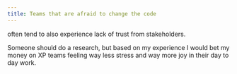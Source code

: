 ```yaml
---
title: Teams that are afraid to change the code
---
```


often tend to also experience lack of trust from stakeholders.

Someone should do a research, but based on my experience I would bet my money on XP teams feeling way less stress and way more joy in their day to day work.
